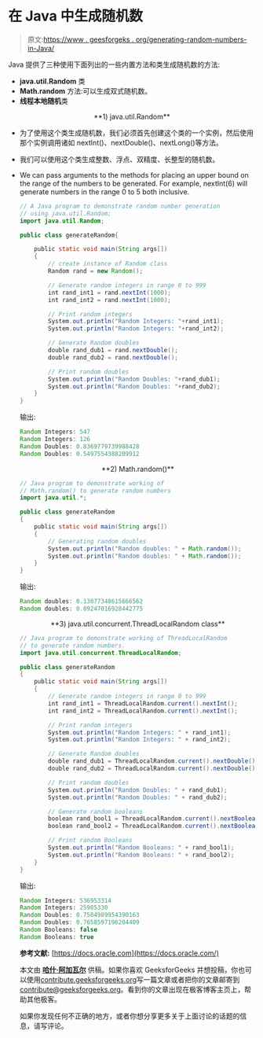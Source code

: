 # 在 Java 中生成随机数

> 原文:[https://www . geesforgeks . org/generating-random-numbers-in-Java/](https://www.geeksforgeeks.org/generating-random-numbers-in-java/)

Java 提供了三种使用下面列出的一些内置方法和类生成随机数的方法:

*   **java.util.Random** 类
*   **Math.random** 方法:可以生成双式随机数。
*   **线程本地随机**类

<center>**1) java.util.Random**</center>

*   为了使用这个类生成随机数，我们必须首先创建这个类的一个实例，然后使用那个实例调用诸如 nextInt()、nextDouble()、nextLong()等方法。
*   我们可以使用这个类生成整数、浮点、双精度、长整型的随机数。
*   We can pass arguments to the methods for placing an upper bound on the range of the numbers to be generated. For example, nextInt(6) will generate numbers in the range 0 to 5 both inclusive.

    ```java
    // A Java program to demonstrate random number generation
    // using java.util.Random;
    import java.util.Random;

    public class generateRandom{

        public static void main(String args[])
        {
            // create instance of Random class
            Random rand = new Random();

            // Generate random integers in range 0 to 999
            int rand_int1 = rand.nextInt(1000);
            int rand_int2 = rand.nextInt(1000);

            // Print random integers
            System.out.println("Random Integers: "+rand_int1);
            System.out.println("Random Integers: "+rand_int2);

            // Generate Random doubles
            double rand_dub1 = rand.nextDouble();
            double rand_dub2 = rand.nextDouble();

            // Print random doubles
            System.out.println("Random Doubles: "+rand_dub1);
            System.out.println("Random Doubles: "+rand_dub2);
        }
    }
    ```

    输出:

    ```java
    Random Integers: 547
    Random Integers: 126
    Random Doubles: 0.8369779739988428
    Random Doubles: 0.5497554388209912

    ```

    <center>**2) Math.random()**</center>

    ```java
    // Java program to demonstrate working of 
    // Math.random() to generate random numbers
    import java.util.*;

    public class generateRandom
    {
        public static void main(String args[])
        {
            // Generating random doubles
            System.out.println("Random doubles: " + Math.random());
            System.out.println("Random doubles: " + Math.random());
        }
    }
    ```

    输出:

    ```java
    Random doubles: 0.13077348615666562
    Random doubles: 0.09247016928442775

    ```

    <center>**3) java.util.concurrent.ThreadLocalRandom class**</center>

    ```java
    // Java program to demonstrate working of ThreadLocalRandom
    // to generate random numbers.
    import java.util.concurrent.ThreadLocalRandom;

    public class generateRandom
    {
        public static void main(String args[])
        {
            // Generate random integers in range 0 to 999
            int rand_int1 = ThreadLocalRandom.current().nextInt();
            int rand_int2 = ThreadLocalRandom.current().nextInt();

            // Print random integers
            System.out.println("Random Integers: " + rand_int1);
            System.out.println("Random Integers: " + rand_int2);

            // Generate Random doubles
            double rand_dub1 = ThreadLocalRandom.current().nextDouble();
            double rand_dub2 = ThreadLocalRandom.current().nextDouble();

            // Print random doubles
            System.out.println("Random Doubles: " + rand_dub1);
            System.out.println("Random Doubles: " + rand_dub2);

            // Generate random booleans
            boolean rand_bool1 = ThreadLocalRandom.current().nextBoolean();
            boolean rand_bool2 = ThreadLocalRandom.current().nextBoolean();

            // Print random Booleans
            System.out.println("Random Booleans: " + rand_bool1);
            System.out.println("Random Booleans: " + rand_bool2);
        }
    }
    ```

    输出:

    ```java
    Random Integers: 536953314
    Random Integers: 25905330
    Random Doubles: 0.7504989954390163
    Random Doubles: 0.7658597196204409
    Random Booleans: false
    Random Booleans: true

    ```

    **参考文献:**
    [https://docs.oracle.com](https://docs.oracle.com/)

    本文由 [**哈什·阿加瓦尔**](https://www.facebook.com/harsh.agarwal.16752) 供稿。如果你喜欢 GeeksforGeeks 并想投稿，你也可以使用[contribute.geeksforgeeks.org](http://www.contribute.geeksforgeeks.org)写一篇文章或者把你的文章邮寄到 contribute@geeksforgeeks.org。看到你的文章出现在极客博客主页上，帮助其他极客。

    如果你发现任何不正确的地方，或者你想分享更多关于上面讨论的话题的信息，请写评论。